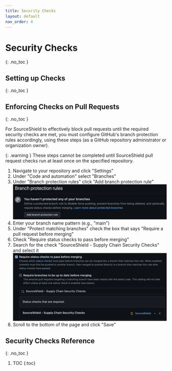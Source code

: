 ```yaml
---
title: Security Checks
layout: default
nav_order: 4
---
```


# Security Checks
{: .no_toc }

## Setting up Checks
{: .no_toc }

## Enforcing Checks on Pull Requests
{: .no_toc }

For SourceShield to effectively block pull requests until the required security checks are met, you must configure GitHub's branch protection rules accordingly, using these steps (as a GitHub repository administrator or organization owner).

{: .warning }
These steps cannot be completed until SourceShield pull request checks run at least once on the specified repository.

1. Navigate to your repository and click "Settings"
1. Under "Code and automation" select "Branches"
1. Under "Branch protection rules" click "Add branch protection rule"
  ![Add branch protection rule](assets/images/add-branch-protection.png)
1. Enter your branch name pattern (e.g., "main")
1. Under "Protect matching branches" check the box that says "Require a pull request before merging"
1. Check "Require status checks to pass before merging"
1. Search for the check "SourceShield - Supply Chain Security Checks" and select it
  ![Add required status check](assets/images/add-status-check.png)
1. Scroll to the bottom of the page and click "Save"

## Security Checks Reference
{: .no_toc }

1. TOC
{:toc}

<!-- ### Author Account Age
Ensures the PR author account age is not too new

```yaml
author_account_age:
  behavior: review
  config:
    min_age_days: 30
```

### Author Domain
Ensures the PR author email address belongs to an allowlisted domain

```yaml
author_domain:
  behavior: review
  config:
    allowed_domains:
    - acme.com
    - gmail.com
``` -->
